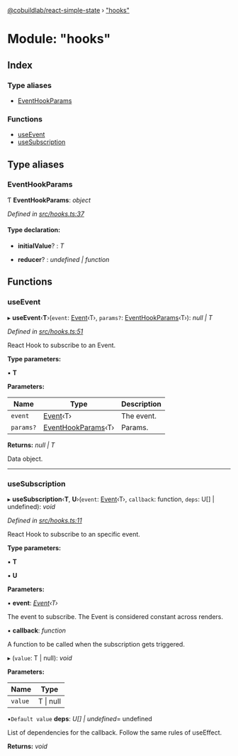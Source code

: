 [@cobuildlab/react-simple-state](../README.md) › ["hooks"](_hooks_.md)

# Module: "hooks"

## Index

### Type aliases

* [EventHookParams](_hooks_.md#eventhookparams)

### Functions

* [useEvent](_hooks_.md#useevent)
* [useSubscription](_hooks_.md#usesubscription)

## Type aliases

###  EventHookParams

Ƭ **EventHookParams**: *object*

*Defined in [src/hooks.ts:37](https://github.com/cobuildlab/react-simple-state/blob/325157c/src/hooks.ts#L37)*

#### Type declaration:

* **initialValue**? : *T*

* **reducer**? : *undefined | function*

## Functions

###  useEvent

▸ **useEvent**‹**T**›(`event`: [Event](../classes/_event_.event.md)‹T›, `params?`: [EventHookParams](_hooks_.md#eventhookparams)‹T›): *null | T*

*Defined in [src/hooks.ts:51](https://github.com/cobuildlab/react-simple-state/blob/325157c/src/hooks.ts#L51)*

React Hook to subscribe to an Event.

**Type parameters:**

▪ **T**

**Parameters:**

Name | Type | Description |
------ | ------ | ------ |
`event` | [Event](../classes/_event_.event.md)‹T› | The event. |
`params?` | [EventHookParams](_hooks_.md#eventhookparams)‹T› | Params. |

**Returns:** *null | T*

Data object.

___

###  useSubscription

▸ **useSubscription**‹**T**, **U**›(`event`: [Event](../classes/_event_.event.md)‹T›, `callback`: function, `deps`: U[] | undefined): *void*

*Defined in [src/hooks.ts:11](https://github.com/cobuildlab/react-simple-state/blob/325157c/src/hooks.ts#L11)*

React Hook to subscribe to an specific event.

**Type parameters:**

▪ **T**

▪ **U**

**Parameters:**

▪ **event**: *[Event](../classes/_event_.event.md)‹T›*

The event to subscribe. The Event is considered constant across renders.

▪ **callback**: *function*

A function to be called when the subscription gets triggered.

▸ (`value`: T | null): *void*

**Parameters:**

Name | Type |
------ | ------ |
`value` | T &#124; null |

▪`Default value`  **deps**: *U[] | undefined*= undefined

List of dependencies for the callback. Follow the same rules of useEffect.

**Returns:** *void*
